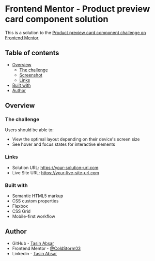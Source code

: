 # Frontend Mentor - Product preview card component solution

This is a solution to the [Product preview card component challenge on Frontend Mentor](https://www.frontendmentor.io/challenges/product-preview-card-component-GO7UmttRfa). 

## Table of contents

- [Overview](#overview)
  - [The challenge](#the-challenge)
  - [Screenshot](#screenshot)
  - [Links](#links)
- [Built with](#built-with)
- [Author](#author)

## Overview

### The challenge

Users should be able to:

- View the optimal layout depending on their device's screen size
- See hover and focus states for interactive elements

### Links

- Solution URL: https://your-solution-url.com
- Live Site URL: https://your-live-site-url.com

### Built with

- Semantic HTML5 markup
- CSS custom properties
- Flexbox
- CSS Grid
- Mobile-first workflow

## Author

- GitHub - [Tasin Absar](https://github.com/ColdStorm03)
- Frontend Mentor - [@ColdStorm03](https://www.frontendmentor.io/profile/yourusername)
- Linkedin - [Tasin Absar](https://www.linkedin.com/in/tasinabsar/)